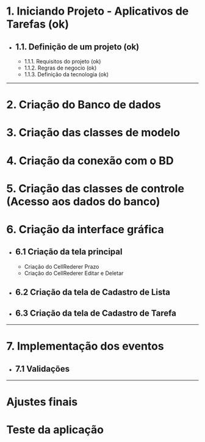 # 1.  Iniciando Projeto - Aplicativos de Tarefas (ok)
- ## 1.1. Definição de um projeto (ok)
    
    - 1.1.1. Requisitos do projeto (ok)
    - 1.1.2. Regras de negocio (ok)
    - 1.1.3. Definição da tecnologia (ok)
----
# 2. Criação do Banco de dados 
# 3. Criação das classes de modelo 
# 4. Criação da conexão com o BD 
# 5. Criação das classes de controle (Acesso aos dados do banco) 
# 6. Criação da interface gráfica 
- ## 6.1 Criação da tela principal 
    - Criação do CellRederer Prazo 
    - Criação do CellRederer Editar e Deletar 
- ## 6.2 Criação da tela de Cadastro de Lista 
- ## 6.3 Criação da tela de Cadastro de Tarefa 
---
# 7. Implementação dos eventos 
- ## 7.1 Validações 
---
# Ajustes finais 
# Teste da aplicação 